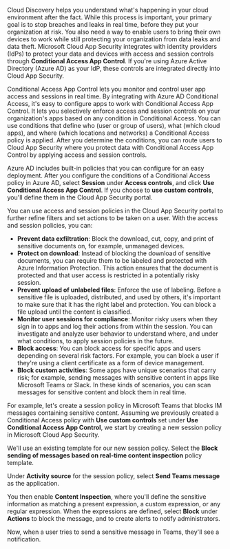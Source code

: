 Cloud Discovery helps you understand what's happening in your cloud environment after the fact. While this process is important, your primary goal is to stop breaches and leaks in real time, before they put your organization at risk. You also need a way to enable users to bring their own devices to work while still protecting your organization from data leaks and data theft. Microsoft Cloud App Security integrates with identity providers (IdPs) to protect your data and devices with access and session controls through **Conditional Access App Control**. If you're using Azure Active Directory (Azure AD) as your IdP, these controls are integrated directly into Cloud App Security.

Conditional Access App Control lets you monitor and control user app access and sessions in real time. By integrating with Azure AD Conditional Access, it's easy to configure apps to work with Conditional Access App Control. It lets you selectively enforce access and session controls on your organization's apps based on any condition in Conditional Access. You can use conditions that define who (user or group of users), what (which cloud apps), and where (which locations and networks) a Conditional Access policy is applied. After you determine the conditions, you can route users to Cloud App Security where you protect data with Conditional Access App Control by applying access and session controls.

Azure AD includes built-in policies that you can configure for an easy deployment. After you configure the conditions of a Conditional Access policy in Azure AD, select **Session** under **Access controls**, and click **Use Conditional Access App Control**. If you choose to **use custom controls**, you'll define them in the Cloud App Security portal.

You can use access and session policies in the Cloud App Security portal to further refine filters and set actions to be taken on a user. With the access and session policies, you can:

- **Prevent data exfiltration**: Block the download, cut, copy, and print of sensitive documents on, for example, unmanaged devices.
- **Protect on download**: Instead of blocking the download of sensitive documents, you can require them to be labeled and protected with Azure Information Protection. This action ensures that the document is protected and that user access is restricted in a potentially risky session.
- **Prevent upload of unlabeled files**: Enforce the use of labeling. Before a sensitive file is uploaded, distributed, and used by others, it's important to make sure that it has the right label and protection. You can block a file upload until the content is classified.
- **Monitor user sessions for compliance**: Monitor risky users when they sign in to apps and log their actions from within the session. You can investigate and analyze user behavior to understand where, and under what conditions, to apply session policies in the future.
- **Block access**: You can block access for specific apps and users depending on several risk factors. For example, you can block a user if they're using a client certificate as a form of device management.
- **Block custom activities**: Some apps have unique scenarios that carry risk; for example, sending messages with sensitive content in apps like Microsoft Teams or Slack. In these kinds of scenarios, you can scan messages for sensitive content and block them in real time.

For example, let's create a session policy in Microsoft Teams that blocks IM messages containing sensitive content. Assuming we previously created a Conditional Access policy with **Use custom controls** set under **Use Conditional Access App Control**, we start by creating a new session policy in Microsoft Cloud App Security.

We'll use an existing template for our new session policy. Select the **Block sending of messages based on real-time content inspection** policy template.

Under **Activity source** for the session policy, select **Send Teams message** as the application.

You then enable **Content Inspection**, where you'll define the sensitive information as matching a present expression, a custom expression, or any regular expression. When the expressions are defined, select **Block** under **Actions** to block the message, and to create alerts to notify administrators.

Now, when a user tries to send a sensitive message in Teams, they'll see a notification.
